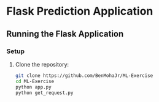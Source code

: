 # Flask Prediction Application

## Running the Flask Application

### Setup

1. Clone the repository:

   ```bash
   git clone https://github.com/BenMohaJr/ML-Exercise
   cd ML-Exercise
   python app.py
   python get_request.py
   

